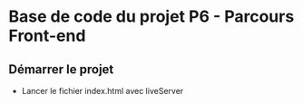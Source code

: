 # Base de code du projet P6 - Parcours Front-end

## Démarrer le projet

- Lancer le fichier index.html avec liveServer

